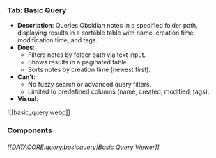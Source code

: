 

### Tab: Basic Query

- **Description**: Queries Obsidian notes in a specified folder path, displaying results in a sortable table with name, creation time, modification time, and tags.
- **Does**:
    - Filters notes by folder path via text input.
    - Shows results in a paginated table.
    - Sorts notes by creation time (newest first).
- **Can’t**:
    - No fuzzy search or advanced query filters.
    - Limited to predefined columns (name, created, modified, tags).
- **Visual**:

![[basic_query.webp]]


### Components


###### [[DATACORE.query.basicquery|Basic Query Viewer]]
